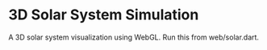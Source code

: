 3D Solar System Simulation
==========================

A 3D solar system visualization using WebGL. Run this from web/solar.dart.
